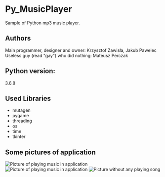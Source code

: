 # Py_MusicPlayer
Sample of Python mp3 music player.

## Authors
Main programmer, designer and owner: Krzysztof Zawisła, Jakub Pawelec
Useless guy (read "gay") who did nothing: Mateusz Perczak

## Python version:
3.6.8

## Used Libraries 
+ mutagen
+ pygame
+ threading
+ os
+ time
+ tkinter

## Some pictures of application
![Picture of playing music in application](https://github.com/losek1/Py_MusicPlayer/blob/master/images/S1.PNG)
![Picture of playing music in application](https://github.com/losek1/Py_MusicPlayer/blob/master/images/S2.PNG)
![Picture without any playing song](https://github.com/losek1/Py_MusicPlayer/blob/master/images/S3.PNG)
